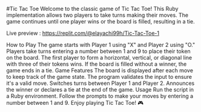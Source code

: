 #Tic Tac Toe
Welcome to the classic game of Tic Tac Toe! This Ruby implementation allows two players to take turns making their moves. The game continues until one player wins or the board is filled, resulting in a tie.

Live preview : https://replit.com/@elayachi99h/Tic-Tac-Toe-1

How to Play
The game starts with Player 1 using "X" and Player 2 using "O."
Players take turns entering a number between 1 and 9 to place their token on the board.
The first player to form a horizontal, vertical, or diagonal line with three of their tokens wins.
If the board is filled without a winner, the game ends in a tie.
Game Features
The board is displayed after each move to keep track of the game state.
The program validates the input to ensure it's a valid move.
Switches turns between Player 1 and Player 2.
Announces the winner or declares a tie at the end of the game.
Usage
Run the script in a Ruby environment.
Follow the prompts to make your moves by entering a number between 1 and 9.
Enjoy playing Tic Tac Toe! 🎮
